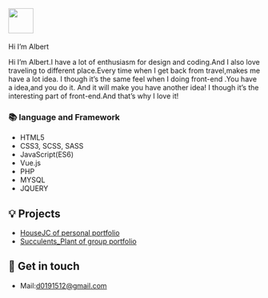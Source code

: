 ## <img width="50px" src="https://raw.githubusercontent.com/ms314006/ms314006/basic/resource/gqsm.png" />

Hi I’m Albert

Hi I’m Albert.I have a lot of enthusiasm for design and coding.And I also love traveling to different place.Every time  when I get back from travel,makes me have a lot idea. I though it’s the same feel when I doing front-end .You have a idea,and you do it. And it will make you have another idea! I though it’s the interesting part of front-end.And that’s why I love it!

### 📚 language and Framework
- HTML5
- CSS3, SCSS, SASS
- JavaScript(ES6)
- Vue.js
- PHP
- MYSQL
- JQUERY

## 💡 Projects
- [HouseJC of personal portfolio ](https://a40796.github.io/houseJC/html/index.html)
- [Succulents_Plant of group portfolio ](https://tibamef2e.com/ted102/project/g2/index.html)

## 🔗 Get in touch
- Mail:d0191512@gmail.com


